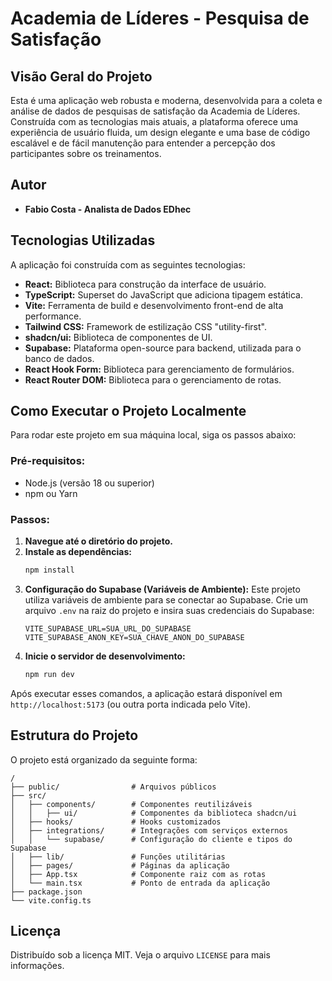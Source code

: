 # Academia de Líderes - Pesquisa de Satisfação

## Visão Geral do Projeto

Esta é uma aplicação web robusta e moderna, desenvolvida para a coleta e análise de dados de pesquisas de satisfação da Academia de Líderes. Construída com as tecnologias mais atuais, a plataforma oferece uma experiência de usuário fluida, um design elegante e uma base de código escalável e de fácil manutenção para entender a percepção dos participantes sobre os treinamentos.

## Autor

*   **Fabio Costa - Analista de Dados EDhec**

## Tecnologias Utilizadas

A aplicação foi construída com as seguintes tecnologias:

*   **React:** Biblioteca para construção da interface de usuário.
*   **TypeScript:** Superset do JavaScript que adiciona tipagem estática.
*   **Vite:** Ferramenta de build e desenvolvimento front-end de alta performance.
*   **Tailwind CSS:** Framework de estilização CSS "utility-first".
*   **shadcn/ui:** Biblioteca de componentes de UI.
*   **Supabase:** Plataforma open-source para backend, utilizada para o banco de dados.
*   **React Hook Form:** Biblioteca para gerenciamento de formulários.
*   **React Router DOM:** Biblioteca para o gerenciamento de rotas.

## Como Executar o Projeto Localmente

Para rodar este projeto em sua máquina local, siga os passos abaixo:

### Pré-requisitos:

*   Node.js (versão 18 ou superior)
*   npm ou Yarn

### Passos:

1.  **Navegue até o diretório do projeto.**
2.  **Instale as dependências:**
    ```bash
    npm install
    ```
3.  **Configuração do Supabase (Variáveis de Ambiente):**
    Este projeto utiliza variáveis de ambiente para se conectar ao Supabase. Crie um arquivo `.env` na raiz do projeto e insira suas credenciais do Supabase:
    ```
    VITE_SUPABASE_URL=SUA_URL_DO_SUPABASE
    VITE_SUPABASE_ANON_KEY=SUA_CHAVE_ANON_DO_SUPABASE
    ```
4.  **Inicie o servidor de desenvolvimento:**
    ```bash
    npm run dev
    ```

Após executar esses comandos, a aplicação estará disponível em `http://localhost:5173` (ou outra porta indicada pelo Vite).

## Estrutura do Projeto

O projeto está organizado da seguinte forma:

```
/
├── public/                # Arquivos públicos
├── src/
│   ├── components/        # Componentes reutilizáveis
│   │   ├── ui/            # Componentes da biblioteca shadcn/ui
│   ├── hooks/             # Hooks customizados
│   ├── integrations/      # Integrações com serviços externos
│   │   └── supabase/      # Configuração do cliente e tipos do Supabase
│   ├── lib/               # Funções utilitárias
│   ├── pages/             # Páginas da aplicação
│   ├── App.tsx            # Componente raiz com as rotas
│   └── main.tsx           # Ponto de entrada da aplicação
├── package.json
└── vite.config.ts
```

## Licença

Distribuído sob a licença MIT. Veja o arquivo `LICENSE` para mais informações.
